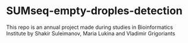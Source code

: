 # SUMseq-empty-droples-detection
This repo is an annual project made during studies in Bioinformatics Institute by Shakir Suleimanov, Maria Lukina and Vladimir Grigoriants
